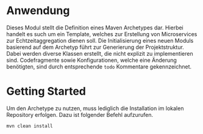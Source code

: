 # Anwendung
Dieses Modul stellt die Definition eines Maven Archetypes dar.
Hierbei handelt es such um ein Template, welches zur Erstellung von Microservices zur Echtzeitaggregation dienen soll.
Die Initialisierung eines neuen Moduls basierend auf dem Archetyp führt zur Generierung der Projektstruktur.
Dabei werden diverse Klassen erstellt, die nicht explizit zu implementieren sind. Codefragmente sowie Konfigurationen,
welche eine Änderung benötigten, sind durch entsprechende `todo` Kommentare gekennzeichnet.

# Getting Started
Um den Archetype zu nutzen, muss lediglich die Installation im lokalen Repository erfolgen.
Dazu ist folgender Befehl aufzurufen.
```
mvn clean install
```